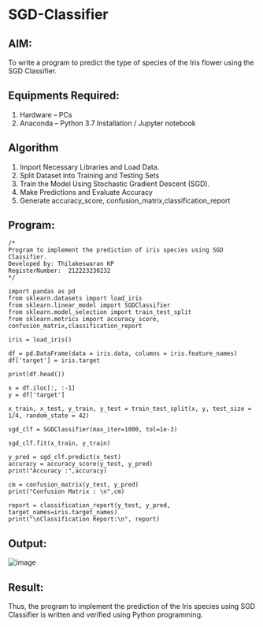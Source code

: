# SGD-Classifier
## AIM:
To write a program to predict the type of species of the Iris flower using the SGD Classifier.

## Equipments Required:
1. Hardware – PCs
2. Anaconda – Python 3.7 Installation / Jupyter notebook

## Algorithm
1. Import Necessary Libraries and Load Data.
2. Split Dataset into Training and Testing Sets
3. Train the Model Using Stochastic Gradient Descent (SGD).
4. Make Predictions and Evaluate Accuracy
5. Generate accuracy_score, confusion_matrix,classification_report

## Program:
```
/*
Program to implement the prediction of iris species using SGD Classifier.
Developed by: Thilakeswaran KP
RegisterNumber:  212223230232
*/

import pandas as pd
from sklearn.datasets import load_iris
from sklearn.linear_model import SGDClassifier
from sklearn.model_selection import train_test_split
from sklearn.metrics import accuracy_score, confusion_matrix,classification_report

iris = load_iris()

df = pd.DataFrame(data = iris.data, columns = iris.feature_names)
df['target'] = iris.target

print(df.head())

x = df.iloc[:, :-1]
y = df['target']

x_train, x_test, y_train, y_test = train_test_split(x, y, test_size = 1/4, random_state = 42)

sgd_clf = SGDClassifier(max_iter=1000, tol=1e-3)

sgd_clf.fit(x_train, y_train)

y_pred = sgd_clf.predict(x_test)
accuracy = accuracy_score(y_test, y_pred)
print("Accuracy :",accuracy)

cm = confusion_matrix(y_test, y_pred)
print("Confusion Matrix : \n",cm)

report = classification_report(y_test, y_pred, target_names=iris.target_names)
print("\nClassification Report:\n", report)
```

## Output:
![image](https://github.com/user-attachments/assets/13b36358-3bbb-42b3-9ec0-0351082ff662)



## Result:
Thus, the program to implement the prediction of the Iris species using SGD Classifier is written and verified using Python programming.
